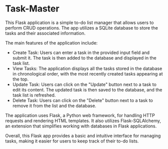 # Task-Master
This Flask application is a simple to-do list manager that allows users to perform CRUD operations. The app utilizes a SQLite database to store the tasks and their associated information.


The main features of the application include:

* Create Task: Users can enter a task in the provided input field and submit it. The task is then added to the database and displayed in the task list.
* View Tasks: The application displays all the tasks stored in the database in chronological order, with the most recently created tasks appearing at the top.
* Update Task: Users can click on the "Update" button next to a task to edit its content. The updated task is then saved to the database, and the task list is refreshed.
* Delete Task: Users can click on the "Delete" button next to a task to remove it from the list and the database.

The application uses Flask, a Python web framework, for handling HTTP requests and rendering HTML templates. It also utilizes Flask-SQLAlchemy, an extension that simplifies working with databases in Flask applications.

Overall, this Flask app provides a basic and intuitive interface for managing tasks, making it easier for users to keep track of their to-do lists.